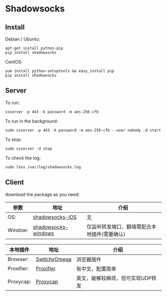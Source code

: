 # Shadowsocks

## Install

Debian / Ubuntu:

```
apt-get install python-pip
pip install shadowsocks
```
CentOS:

```
yum install python-setuptools && easy_install pip
pip install shadowsocks
```

## Server

To run:

```
ssserver -p 443 -k password -m aes-256-cfb
```

To run in the background:

```
sudo ssserver -p 443 -k password -m aes-256-cfb --user nobody -d start
```

To stop:

```
sudo ssserver -d stop
```

To check the log:

```
sudo less /var/log/shadowsocks.log
```

## Client

download the package as you need:

参数 | 地址 | 介绍
--- | --- | ---
OS: | [shadowsocks-iOS](https://github.com/shadowsocks/shadowsocks-iOS/releases) | 无
Window: | [shadowsocks-windows](https://github.com/shadowsocks/shadowsocks-windows/releases) | 仅监听转发端口，翻墙需配合本地插件(需要确认)

本地插件 | 地址 | 介绍
--- | --- | ---
Browser: | [SwitchyOmega](https://github.com/FelisCatus/SwitchyOmega/releases) | 浏览器插件
Proxifier: | [Proxifier](https://www.proxifier.com/) | 有中文，配置简单
Proxycap: | [Proxycap](http://www.proxycap.com/) | 英文，破解较麻烦，但可实现UDP转发
